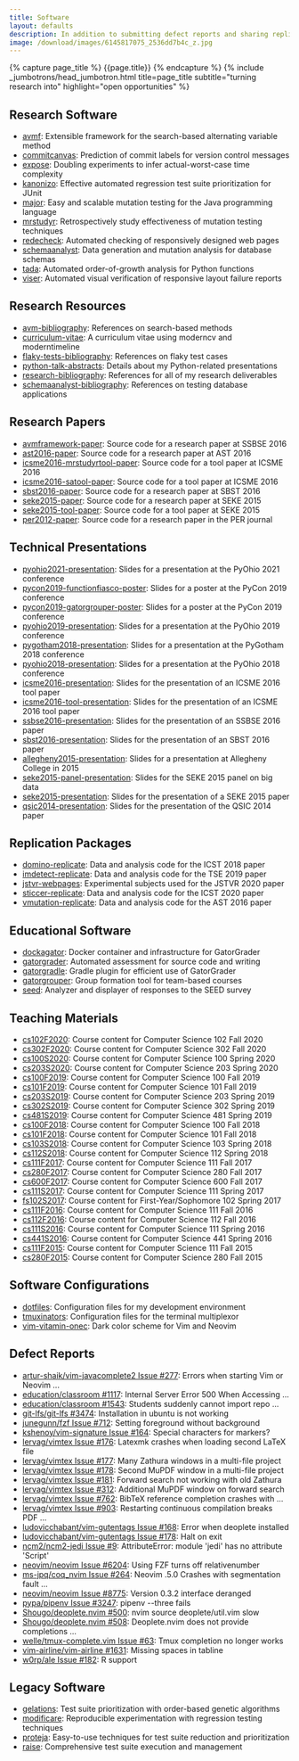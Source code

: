 ```yaml
---
title: Software
layout: defaults
description: In addition to submitting defect reports and sharing replication packages for research papers, my colleagues and students and I develop and release a many different software tools to GitHub. Which of these systems is the most useful to you?
image: /download/images/6145817075_2536dd7b4c_z.jpg
---
```


{% capture page_title %} {{page.title}} {% endcapture %}
{% include _jumbotrons/head_jumbotron.html title=page_title subtitle="turning research into" highlight="open opportunities" %}

## Research Software

<ul>

<li><a class="major" target="_blank" rel="noopener" href="https://github.com/AVMf/avmf">avmf</a>:
Extensible framework for the search-based alternating variable method</li>

<li><a class="major" target="_blank" rel="noopener" href="https://github.com/CommittedTeam/CommitCanvas">commitcanvas</a>:
Prediction of commit labels for version control messages</li>

<li><a class="major" target="_blank" rel="noopener" href="https://github.com/kinneerc/ExpOse/">expose</a>:
Doubling experiments to infer actual-worst-case time complexity</li>

<li><a class="major" target="_blank" rel="noopener" href="https://github.com/kanonizo/kanonizo">kanonizo</a>:
Effective automated regression test suite prioritization for JUnit</li>

<li><a class="major" target="_blank" rel="noopener" href="http://www.mutation-testing.org/">major</a>: Easy and
scalable mutation testing for the Java programming language</li>

<li><a class="major" target="_blank" rel="noopener" href="https://github.com/mccurdyc/mrstudyr">mrstudyr</a>:
Retrospectively study effectiveness of mutation testing techniques</li>

<li><a class="major" target="_blank" rel="noopener" href="https://github.com/redecheck/redecheck-tool">redecheck</a>:
Automated checking of responsively designed web pages</li>

<li><a class="major" target="_blank" rel="noopener"
href="https://github.com/schemaanalyst-team/schemaanalyst">schemaanalyst</a>: Data generation and mutation analysis for
database schemas</li>

<li><a class="major" target="_blank" rel="noopener" href="https://github.com/Tada-Project/tada">tada</a>: Automated
order-of-growth analysis for Python functions</li>

<li><a class="major" target="_blank" rel="noopener" href="https://github.com/redecheck/viser">viser</a>: Automated
visual verification of responsive layout failure reports</li>

</ul>

## Research Resources

<ul>

<li><a class="major"
target="_blank" rel="noopener" href="https://github.com/AVMf/avm-bibliography">avm-bibliography</a>: References on search-based methods</li>

<li><a class="major"
target="_blank" rel="noopener" href="https://github.com/gkapfham/curriculum-vitae/">curriculum-vitae</a>: A curriculum vitae using moderncv and
moderntimeline</li>

<li><a class="major"
target="_blank" rel="noopener" href="https://github.com/flake-it/flaky-tests-bibliography">flaky-tests-bibliography</a>: References on flaky test cases</li>

<li><a class="major"
target="_blank" rel="noopener" href="https://github.com/gkapfham/python-talk-abstracts">python-talk-abstracts</a>: Details about my Python-related
presentations</li>

<li><a class="major"
target="_blank" rel="noopener" href="https://github.com/gkapfham/research-bibliography">research-bibliography</a>: References for all of my research
deliverables</li>

<li><a class="major"
target="_blank" rel="noopener" href="https://github.com/schemaanalyst/schemaanalyst-bibliography">schemaanalyst-bibliography</a>: References on testing
database applications</li>

</ul>

## Research Papers

<ul>

<li><a class="major"
target="_blank" rel="noopener" href="https://github.com/AVMf/avmframework-paper">avmframework-paper</a>: Source code for a research paper at SSBSE 2016</li>

<li><a class="major"
target="_blank" rel="noopener" href="https://github.com/gkapfham/ast2016-paper">ast2016-paper</a>: Source code for a research paper at AST 2016</li>

<li><a class="major"
target="_blank" rel="noopener" href="https://github.com/schemaanalyst/icsme2016-mrstudyrtool-paper">icsme2016-mrstudyrtool-paper</a>: Source code for a tool paper
at ICSME 2016</li>

<li><a class="major"
target="_blank" rel="noopener" href="https://github.com/schemaanalyst/icsme2016-satool-paper">icsme2016-satool-paper</a>: Source code for a tool paper
at ICSME 2016</li>

<li><a class="major"
target="_blank" rel="noopener" href="https://github.com/gkapfham/sbst2016-paper">sbst2016-paper</a>: Source code for a research paper at SBST 2016</li>

<li><a class="major"
target="_blank" rel="noopener" href="https://github.com/gkapfham/seke2015-paper">seke2015-paper</a>: Source code for a research paper at SEKE 2015</li>

<li><a class="major"
target="_blank" rel="noopener" href="https://github.com/gkapfham/seke2015-tool-paper">seke2015-tool-paper</a>: Source code for a tool paper at SEKE
2015</li>

<li><a class="major"
target="_blank" rel="noopener" href="https://github.com/gkapfham/per2012-paper">per2012-paper</a>: Source code for a research paper in the PER journal</li>

</ul>

## Technical Presentations

<ul>

<li><a class="major"
target="_blank" rel="noopener" href="https://github.com/gkapfham/pyohio2021-presentation">pyohio2021-presentation</a>: Slides for a presentation at the PyOhio 2021 conference</li>

<li><a class="major"
target="_blank" rel="noopener" href="https://github.com/gkapfham/pycon2019-functionfiasco-poster">pycon2019-functionfiasco-poster</a>: Slides for a poster at the PyCon 2019 conference</li>

<li><a class="major"
target="_blank" rel="noopener" href="https://github.com/gkapfham/pycon2019-gatorgrouper-poster">pycon2019-gatorgrouper-poster</a>: Slides for a poster at the PyCon 2019 conference</li>

<li><a class="major"
target="_blank" rel="noopener" href="https://github.com/gkapfham/pyohio2019-presentation">pyohio2019-presentation</a>: Slides for a presentation at the PyOhio 2019 conference</li>

<li><a class="major"
target="_blank" rel="noopener" href="https://github.com/gkapfham/pygotham2018-presentation">pygotham2018-presentation</a>: Slides for a presentation at the PyGotham 2018 conference</li>

<li><a class="major"
target="_blank" rel="noopener" href="https://github.com/gkapfham/pyohio2018-presentation">pyohio2018-presentation</a>: Slides for a presentation at the PyOhio 2018 conference</li>

<li><a class="major"
target="_blank" rel="noopener" href="https://github.com/mccurdyc/icsme2016-presentation">icsme2016-presentation</a>: Slides for the presentation of an
ICSME 2016 tool paper</li>

<li><a class="major"
target="_blank" rel="noopener" href="https://github.com/schemaanalyst/icsme2016-tool-presentation">icsme2016-tool-presentation</a>: Slides for the
presentation of an ICSME 2016 tool paper</li>

<li><a class="major"
target="_blank" rel="noopener" href="https://github.com/AVMf/ssbse2016-presentation">ssbse2016-presentation</a>: Slides for the
presentation of an SSBSE 2016 paper</li>

<li><a class="major"
target="_blank" rel="noopener" href="https://github.com/gkapfham/sbst2016-presentation">sbst2016-presentation</a>: Slides for the presentation of an
SBST 2016 paper</li>

<li><a class="major"
target="_blank" rel="noopener" href="https://github.com/gkapfham/allegheny2015-presentation">allegheny2015-presentation</a>: Slides for a presentation at
Allegheny College in 2015</li>

<li><a class="major"
target="_blank" rel="noopener" href="https://github.com/gkapfham/seke2015-panel-presentation">seke2015-panel-presentation</a>: Slides for the SEKE 2015
panel on big data</li>

<li><a class="major"
target="_blank" rel="noopener" href="https://github.com/gkapfham/seke2015-presentation">seke2015-presentation</a>: Slides for the presentation of
a SEKE 2015 paper</li>

<li><a class="major"
target="_blank" rel="noopener" href="https://github.com/gkapfham/qsic2014-presentation">qsic2014-presentation</a>: Slides for the presentation of the
QSIC 2014 paper</li>

</ul>

## Replication Packages

<ul>

<li><a class="major"
target="_blank" rel="noopener" href="https://github.com/schemaanalyst/domino-replicate">domino-replicate</a>: Data and analysis code for the
ICST 2018 paper</li>

<li><a class="major"
target="_blank" rel="noopener" href="https://github.com/schemaanalyst/imdetect-replicate">imdetect-replicate</a>: Data and analysis code for the
TSE 2019 paper</li>

<li><a class="major"
target="_blank" rel="noopener" href="https://github.com/redecheck/jstvr-webpages">jstvr-webpages</a>: Experimental subjects used for the
JSTVR 2020 paper</li>

<li><a class="major"
target="_blank" rel="noopener" href="https://github.com/schemaanalyst/sticcer-replicate">sticcer-replicate</a>: Data and analysis code for the
ICST 2020 paper</li>

<li><a class="major"
target="_blank" rel="noopener" href="https://github.com/gkapfham/vmutation-replicate">vmutation-replicate</a>: Data and analysis code for the
AST 2016 paper</li>

</ul>

## Educational Software

<ul>

<li><a class="major" target="_blank" rel="noopener" href="https://github.com/GatorEducator/dockagator">dockagator</a>: Docker container and infrastructure for GatorGrader</li>

<li><a class="major" target="_blank" rel="noopener" href="https://github.com/GatorEducator/gatorgrader">gatorgrader</a>: Automated assessment for source code and writing</li>

<li><a class="major" target="_blank" rel="noopener" href="https://github.com/GatorEducator/gatorgradle">gatorgradle</a>: Gradle plugin for efficient use of GatorGrader</li>

<li><a class="major" target="_blank" rel="noopener" href="https://github.com/GatorEducator/gatorgrouper">gatorgrouper</a>: Group formation tool for team-based courses</li>

<li><a class="major" target="_blank" rel="noopener" href="https://github.com/gkapfham/seed">seed</a>: Analyzer and displayer of responses to the SEED survey</li>

</ul>

## Teaching Materials

<ul>

<li><a class="major"
target="_blank" rel="noopener" href="https://github.com/Allegheny-Computer-Science-102-F2020/cs102-F2020-plans">cs102F2020</a>: Course content for Computer Science 102 Fall 2020</li>

<li><a class="major"
target="_blank" rel="noopener" href="https://github.com/Allegheny-Computer-Science-302-F2020/cs302-F2020-plans">cs302F2020</a>: Course content for Computer Science 302 Fall 2020</li>

<li><a class="major"
target="_blank" rel="noopener" href="https://github.com/Allegheny-Computer-Science-100-S2020/">cs100S2020</a>: Course content for Computer Science 100 Spring 2020</li>

<li><a class="major"
target="_blank" rel="noopener" href="https://github.com/Allegheny-Computer-Science-203-S2020/">cs203S2020</a>: Course content for Computer Science 203 Spring 2020</li>

<li><a class="major"
target="_blank" rel="noopener" href="https://github.com/Allegheny-Computer-Science-100-F2019">cs100F2019</a>: Course content for Computer Science 100 Fall 2019</li>

<li><a class="major"
target="_blank" rel="noopener" href="https://github.com/Allegheny-Computer-Science-101-F2019">cs101F2019</a>: Course content for Computer Science 101 Fall 2019</li>

<li><a class="major"
target="_blank" rel="noopener" href="https://github.com/Allegheny-Computer-Science-203-S2019">cs203S2019</a>: Course content for Computer Science 203 Spring 2019</li>

<li><a class="major"
target="_blank" rel="noopener" href="https://github.com/Allegheny-Computer-Science-302-S2019">cs302S2019</a>: Course content for Computer Science 302 Spring 2019</li>

<li><a class="major"
target="_blank" rel="noopener" href="https://github.com/Allegheny-Computer-Science-481-S2019">cs481S2019</a>: Course content for Computer Science 481 Spring 2019</li>

<li><a class="major"
target="_blank" rel="noopener" href="https://github.com/Allegheny-Computer-Science-100-F2018">cs100F2018</a>: Course content for Computer Science 100 Fall 2018</li>

<li><a class="major"
target="_blank" rel="noopener" href="https://github.com/Allegheny-Computer-Science-101-F2018">cs101F2018</a>: Course content for Computer Science 101 Fall 2018</li>

<li><a class="major"
target="_blank" rel="noopener" href="https://github.com/Allegheny-Computer-Science-103-S2018">cs103S2018</a>: Course content for Computer Science 103 Spring 2018</li>

<li><a class="major"
target="_blank" rel="noopener" href="https://github.com/Allegheny-Computer-Science-112-S2018">cs112S2018</a>: Course content for Computer Science 112 Spring 2018</li>

<li><a class="major"
target="_blank" rel="noopener" href="https://github.com/Allegheny-Computer-Science-111-F2017">cs111F2017</a>: Course content for Computer Science 111 Fall 2017</li>

<li><a class="major"
target="_blank" rel="noopener" href="https://github.com/Allegheny-Computer-Science-280-F2017">cs280F2017</a>: Course content for Computer Science 280 Fall 2017</li>

<li><a class="major"
target="_blank" rel="noopener" href="https://github.com/Allegheny-Computer-Science-600-F2017">cs600F2017</a>: Course content for Computer Science 600 Fall 2017</li>

<li><a class="major"
target="_blank" rel="noopener" href="https://github.com/gkapfham/cs111S2017">cs111S2017</a>: Course content for Computer Science 111 Spring 2017</li>

<li><a class="major"
target="_blank" rel="noopener" href="https://github.com/gkapfham/fs102S2017">fs102S2017</a>: Course content for First-Year/Sophomore 102 Spring 2017</li>

<li><a class="major"
target="_blank" rel="noopener" href="https://github.com/gkapfham/cs111F2016">cs111F2016</a>: Course content for Computer Science 111 Fall 2016</li>

<li><a class="major"
target="_blank" rel="noopener" href="https://github.com/gkapfham/cs112F2016">cs112F2016</a>: Course content for Computer Science 112 Fall 2016</li>

<li><a class="major"
target="_blank" rel="noopener" href="https://github.com/gkapfham/cs111S2016">cs111S2016</a>: Course content for Computer Science 111 Spring 2016</li>

<li><a class="major"
target="_blank" rel="noopener" href="https://github.com/gkapfham/cs441S2016">cs441S2016</a>: Course content for Computer Science 441 Spring 2016</li>

<li><a class="major"
target="_blank" rel="noopener" href="https://github.com/gkapfham/cs111F2015">cs111F2015</a>: Course content for Computer Science 111 Fall 2015</li>

<li><a class="major"
target="_blank" rel="noopener" href="https://github.com/gkapfham/cs280F2015">cs280F2015</a>: Course content for Computer Science 280 Fall 2015</li>

</ul>

## Software Configurations

<ul>

<li><a class="major"
target="_blank" rel="noopener" href="https://github.com/gkapfham/dotfiles">dotfiles</a>: Configuration files for my development environment</li>

<li><a class="major"
target="_blank" rel="noopener" href="https://github.com/gkapfham/tmuxinators">tmuxinators</a>: Configuration files for the terminal multiplexor</li>

<li><a class="major"
target="_blank" rel="noopener" href="https://github.com/gkapfham/vim-vitamin-onec">vim-vitamin-onec</a>: Dark color scheme for Vim and Neovim</li>

</ul>

## Defect Reports

<ul>

<li><a class="major" target="_blank" rel="noopener" href="https://github.com/artur-shaik/vim-javacomplete2/issues/277">artur-shaik/vim-javacomplete2 Issue #277</a>: Errors when starting Vim or Neovim ...</li>

<li><a class="major" target="_blank" rel="noopener" href="https://github.com/education/classroom/issues/1117">education/classroom  #1117</a>: Internal Server Error 500 When Accessing ...</li>

<li><a class="major" target="_blank" rel="noopener" href="https://github.com/education/classroom/issues/1543">education/classroom  #1543</a>: Students suddenly cannot import repo ...</li>

<li><a class="major" target="_blank" rel="noopener" href="https://github.com/git-lfs/git-lfs/issues/3474">git-lfs/git-lfs #3474</a>: Installation in ubuntu is not working</li>

<li><a class="major" target="_blank" rel="noopener" href="https://github.com/junegunn/fzf/issues/712">junegunn/fzf Issue #712</a>: Setting foreground without background</li>

<li><a class="major" target="_blank" rel="noopener" href="https://github.com/kshenoy/vim-signature/issues/164">kshenoy/vim-signature Issue #164</a>: Special characters for markers?</li>

<li><a class="major" target="_blank" rel="noopener" href="https://github.com/lervag/vimtex/issues/176">lervag/vimtex Issue #176</a>: Latexmk crashes when loading second LaTeX file</li>

<li><a class="major" target="_blank" rel="noopener" href="https://github.com/lervag/vimtex/issues/177">lervag/vimtex Issue #177</a>: Many Zathura windows in a multi-file project</li>

<li><a class="major" target="_blank" rel="noopener" href="https://github.com/lervag/vimtex/issues/178">lervag/vimtex Issue #178</a>: Second MuPDF window in a multi-file project</li>

<li><a class="major" target="_blank" rel="noopener" href="https://github.com/lervag/vimtex/issues/181">lervag/vimtex Issue #181</a>: Forward search not working with old Zathura</li>

<li><a class="major" target="_blank" rel="noopener" href="https://github.com/lervag/vimtex/issues/312">lervag/vimtex Issue #312</a>: Additional MuPDF window on forward search</li>

<li><a class="major" target="_blank" rel="noopener" href="https://github.com/lervag/vimtex/issues/762">lervag/vimtex Issue #762</a>: BibTeX reference completion crashes with ...</li>

<li><a class="major" target="_blank" rel="noopener" href="https://github.com/lervag/vimtex/issues/903">lervag/vimtex Issue #903</a>: Restarting continuous compilation breaks PDF ...</li>

<li><a class="major" target="_blank" rel="noopener" href="https://github.com/ludovicchabant/vim-gutentags/issues/168">ludovicchabant/vim-gutentags Issue #168</a>: Error when deoplete installed</li>

<li><a class="major" target="_blank" rel="noopener" href="https://github.com/ludovicchabant/vim-gutentags/issues/178">ludovicchabant/vim-gutentags Issue #178</a>: Halt on exit</li>

<li><a class="major" target="_blank" rel="noopener" href="https://github.com/ncm2/ncm2-jedi/issues/9">ncm2/ncm2-jedi Issue #9</a>: AttributeError: module 'jedi' has no attribute 'Script'</li>

<li><a class="major" target="_blank" rel="noopener" href="https://github.com/neovim/neovim/issues/6204">neovim/neovim Issue #6204</a>: Using FZF turns off relativenumber</li>

<li><a class="major" target="_blank" rel="noopener" href="https://github.com/ms-jpq/coq_nvim/issues/265">ms-jpq/coq_nvim Issue #264</a>: Neovim .5.0 Crashes with segmentation fault ...</li>

<li><a class="major" target="_blank" rel="noopener" href="https://github.com/neovim/neovim/issues/8775">neovim/neovim Issue #8775</a>: Version 0.3.2 interface deranged</li>

<li><a class="major" target="_blank" rel="noopener" href="https://github.com/pypa/pipenv/issues/3247">pypa/pipenv Issue #3247</a>: pipenv --three fails</li>

<li><a class="major" target="_blank" rel="noopener" href="https://github.com/Shougo/deoplete.nvim/issues/500">Shougo/deoplete.nvim #500</a>: nvim source deoplete/util.vim slow</li>

<li><a class="major" target="_blank" rel="noopener" href="https://github.com/Shougo/deoplete.nvim/issues/508">Shougo/deoplete.nvim #508</a>: Deoplete.nvim does not provide completions ...</li>

<li><a class="major" target="_blank" rel="noopener" href="https://github.com/wellle/tmux-complete.vim/issues/63">welle/tmux-complete.vim Issue #63</a>: Tmux completion no longer works</li>

<li><a class="major" target="_blank" rel="noopener" href="https://github.com/vim-airline/vim-airline/issues/1631">vim-airline/vim-airline #1631</a>: Missing spaces in tabline</li>

<li><a class="major" target="_blank" rel="noopener" href="https://github.com/w0rp/ale/issues/182">w0rp/ale Issue #182</a>: R support</li>

</ul>

## Legacy Software

<ul>

<li><a class="major" target="_blank" rel="noopener" href="https://github.com/gkapfham/gelations/">gelations</a>: Test suite prioritization with order-based genetic algorithms</li>

<li><a class="major" target="_blank" rel="noopener" href="https://github.com/kauffmj/modificare/">modificare</a>: Reproducible experimentation with regression testing techniques</li>

<li><a class="major" target="_blank" rel="noopener" href="https://github.com/kauffmj/proteja/">proteja</a>: Easy-to-use techniques for test suite reduction and prioritization</li>

<li><a class="major" target="_blank" rel="noopener" href="https://github.com/gkapfham/raise/">raise</a>: Comprehensive test suite execution and management</li>

</ul>
